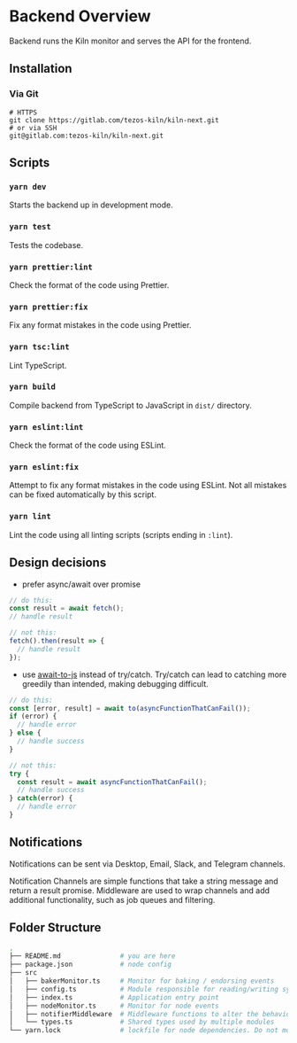 # Backend Overview

Backend runs the Kiln monitor and serves the API for the frontend.

## Installation

### Via Git

```
# HTTPS
git clone https://gitlab.com/tezos-kiln/kiln-next.git
# or via SSH
git@gitlab.com:tezos-kiln/kiln-next.git
```

## Scripts

### `yarn dev`

Starts the backend up in development mode.

### `yarn test`

Tests the codebase.

### `yarn prettier:lint`

Check the format of the code using Prettier.

### `yarn prettier:fix`

Fix any format mistakes in the code using Prettier.

### `yarn tsc:lint`

Lint TypeScript.

### `yarn build`

Compile backend from TypeScript to JavaScript in `dist/` directory.

### `yarn eslint:lint`

Check the format of the code using ESLint.

### `yarn eslint:fix`

Attempt to fix any format mistakes in the code using ESLint. Not all mistakes can be fixed automatically by this script.

### `yarn lint`

Lint the code using all linting scripts (scripts ending in `:lint`).

## Design decisions

- prefer async/await over promise
```typescript
// do this:
const result = await fetch();
// handle result

// not this:
fetch().then(result => {
  // handle result
});
```
- use [await-to-js](https://github.com/scopsy/await-to-js) instead of try/catch.  Try/catch can lead to catching more greedily than intended, making debugging difficult.
```typescript
// do this:
const [error, result] = await to(asyncFunctionThatCanFail());
if (error) {
  // handle error
} else {
  // handle success
}

// not this:
try {
  const result = await asyncFunctionThatCanFail();
  // handle success
} catch(error) {
  // handle error
}
```

## Notifications

Notifications can be sent via Desktop, Email, Slack, and Telegram channels.

Notification Channels are simple functions that take a string message and return a result promise. Middleware are used to wrap channels and add additional functionality, such as job queues and filtering.

## Folder Structure

```bash
.
├── README.md               # you are here
├── package.json            # node config
├── src
│   ├── bakerMonitor.ts     # Monitor for baking / endorsing events
│   ├── config.ts           # Module responsible for reading/writing system and user config for other modules
│   ├── index.ts            # Application entry point
│   ├── nodeMonitor.ts      # Monitor for node events
│   ├── notifierMiddleware  # Middleware functions to alter the behaviour of notification channels
│   └── types.ts            # Shared types used by multiple modules
└── yarn.lock               # lockfile for node dependencies. Do not modify directly
```
